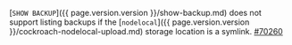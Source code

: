 [`SHOW BACKUP`]({{ page.version.version }}/show-backup.md) does not support listing backups if the [`nodelocal`]({{ page.version.version }}/cockroach-nodelocal-upload.md) storage location is a symlink. [#70260](https://github.com/cockroachdb/cockroach/issues/70260)